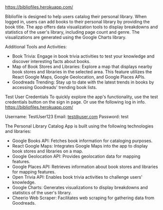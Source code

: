 https://bibliofiles.herokuapp.com/ 

Bibliofile is designed to help users catalog their personal library. 
When logged in, users can add books to their personal library by providing the book title.
The app offers data visualization tools to display breakdowns and statistics of the user's library, including page count and genre.
The visualizations are generated using the Google Charts library.

Additional Tools and Activities:

- Book Trivia: Engage in book trivia activities to test your knowledge and discover interesting facts about books.
- Map of Book Stores and Libraries: Explore a map that displays nearby book stores and libraries in the selected area. 
This feature utilizes the React Google Maps, Google Geolocation, and Google Places APIs.
- Goodreads Trending: Stay up to date with the latest trends in books by accessing Goodreads' trending book lists.

Test User Credentials
To quickly explore the app's functionality, use the test credentials button on the sign in page.
Or use the following log in info. https://bibliofiles.herokuapp.com/

Username: TestUser123
Email: test@user.com
Password: test

The Personal Library Catalog App is built using the following technologies and libraries:

- Google Books API: Fetches book information for cataloging purposes.
- React Google Maps: Integrates Google Maps into the app to display book stores and libraries on a map.
- Google Geolocation API: Provides geolocation data for mapping features.
- Google Places API: Retrieves information about book stores and libraries for mapping features.
- Open Trivia API: Enables book trivia activities to challenge users' knowledge.
- Google Charts: Generates visualizations to display breakdowns and statistics of the user's library.
- Cheerio Web Scraper: Facilitates web scraping for gathering data from Goodreads.
